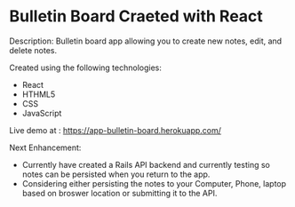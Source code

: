 # Bulletin Board Craeted with React

Description: 
Bulletin board app allowing you to create new notes, edit, and delete notes. 

Created using the following technologies:
* React
* HTHML5
* CSS
* JavaScript


Live demo at : 
https://app-bulletin-board.herokuapp.com/


Next Enhancement:
* Currently have created a Rails API backend and currently testing so notes can be persisted when you return to the app. 
* Considering either persisting the notes to your Computer, Phone, laptop based on broswer location or submitting it to the API.
